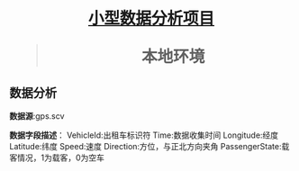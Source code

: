 <h1 align="center"><a href="https://github.com/2020chen/JAVA-dataAnalysis" target="_blank">小型数据分析项目</a></h>

> 本地环境

## 数据分析
**数据源**:gps.scv

**数据字段描述**：
    VehicleId:出租车标识符
    Time:数据收集时间
    Longitude:经度
    Latitude:纬度
    Speed:速度
    Direction:方位，与正北方向夹角
    PassengerState:载客情况，1为载客，0为空车

